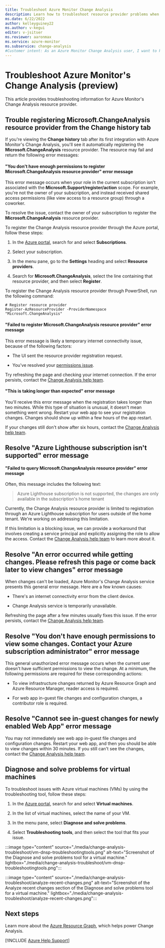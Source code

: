 ```yaml
--- 
title: Troubleshoot Azure Monitor Change Analysis
description: Learn how to troubleshoot resource provider problems when you're using Azure Monitor's Change Analysis.
ms.date: 6/22/2022
author: kelleyguiney22
ms.author: v-kegui
editor: v-jsitser
ms.reviewer: aaronmax
ms.service: azure-monitor
ms.subservice: change-analysis
#Customer intent: As an Azure Monitor Change Analysis user, I want to know how to troubleshoot common resource provider problems so I can use the service effectively.  
---
```


# Troubleshoot Azure Monitor's Change Analysis (preview)

This article provides troubleshooting information for Azure Monitor's Change Analysis resource provider. 

## Trouble registering Microsoft.ChangeAnalysis resource provider from the Change history tab

If you're viewing the **Change history** tab after its first integration with Azure Monitor's Change Analysis, you'll see it automatically registering the **Microsoft.ChangeAnalysis** resource provider. The resource may fail and return the following error messages:

#### "You don't have enough permissions to register Microsoft.ChangeAnalysis resource provider" error message
  
This error message occurs when your role in the current subscription isn't associated with the **Microsoft.Support/register/action** scope. For example, you're not the owner of your subscription, and instead received shared access permissions (like view access to a resource group) through a coworker. 

To resolve the issue, contact the owner of your subscription to register the **Microsoft.ChangeAnalysis** resource provider. 

To register the Change Analysis resource provider through the Azure portal, follow these steps:

1. In the [Azure portal](https://portal.azure.com), search for and select **Subscriptions**.

1. Select your subscription.
1. In the menu pane, go to the **Settings** heading and select **Resource providers**.
1. Search for **Microsoft.ChangeAnalysis**, select the line containing that resource provider, and then select **Register**.

To register the Change Analysis resource provider through PowerShell, run the following command:

```azurepowershell
# Register resource provider
Register-AzResourceProvider -ProviderNamespace "Microsoft.ChangeAnalysis"
```

#### "Failed to register Microsoft.ChangeAnalysis resource provider" error message

This error message is likely a temporary internet connectivity issue, because of the following factors:

* The UI sent the resource provider registration request.

* You've resolved your [permissions issue](#you-dont-have-enough-permissions-to-register-microsoftchangeanalysis-resource-provider-error-message).

Try refreshing the page and checking your internet connection. If the error persists, contact the [Change Analysis help team](mailto:changeanalysishelp@microsoft.com).

#### "This is taking longer than expected" error message

You'll receive this error message when the registration takes longer than two minutes. While this type of situation is unusual, it doesn't mean something went wrong. Restart your web app to see your registration changes. Changes should show up within a few hours of the app restart.

If your changes still don't show after six hours, contact the [Change Analysis help team](mailto:changeanalysishelp@microsoft.com). 

## Resolve "Azure Lighthouse subscription isn't supported" error message

#### "Failed to query Microsoft.ChangeAnalysis resource provider" error message

Often, this message includes the following text:

> Azure Lighthouse subscription is not supported, the changes are only available in the subscription's home tenant

Currently, the Change Analysis resource provider is limited to registration through an Azure Lighthouse subscription for users outside of the home tenant. We're working on addressing this limitation.

If this limitation is a blocking issue, we can provide a workaround that involves creating a service principal and explicitly assigning the role to allow the access. Contact the [Change Analysis help team](mailto:changeanalysishelp@microsoft.com) to learn more about it.

## Resolve "An error occurred while getting changes. Please refresh this page or come back later to view changes" error message

When changes can't be loaded, Azure Monitor's Change Analysis service presents this general error message. Here are a few known causes:

* There's an internet connectivity error from the client device.

* Change Analysis service is temporarily unavailable.

Refreshing the page after a few minutes usually fixes this issue. If the error persists, contact the [Change Analysis help team](mailto:changeanalysishelp@microsoft.com).

## Resolve "You don't have enough permissions to view some changes. Contact your Azure subscription administrator" error message

This general unauthorized error message occurs when the current user doesn't have sufficient permissions to view the change. At a minimum, the following permissions are required for these corresponding actions:

* To view infrastructure changes returned by Azure Resource Graph and Azure Resource Manager, reader access is required. 

* For web app in-guest file changes and configuration changes, a contributor role is required. 

## Resolve "Cannot see in-guest changes for newly enabled Web App" error message

You may not immediately see web app in-guest file changes and configuration changes. Restart your web app, and then you should be able to view changes within 30 minutes. If you still can't see the changes, contact the [Change Analysis help team](mailto:changeanalysishelp@microsoft.com).

## Diagnose and solve problems for virtual machines

To troubleshoot issues with Azure virtual machines (VMs) by using the troubleshooting tool, follow these steps:

1. In the [Azure portal](https://portal.azure.com), search for and select **Virtual machines**.
1. In the list of virtual machines, select the name of your VM.
1. In the menu pane, select **Diagnose and solve problems**.

1. Select **Troubleshooting tools**, and then select the tool that fits your issue.

:::image type="content" source="./media/change-analysis-troubleshoot/vm-dnsp-troubleshootingtools.png" alt-text="Screenshot of the Diagnose and solve problems tool for a virtual machine." lightbox="./media/change-analysis-troubleshoot/vm-dnsp-troubleshootingtools.png":::

:::image type="content" source="./media/change-analysis-troubleshoot/analyze-recent-changes.png" alt-text="Screenshot of the Analyze recent changes section of the Diagnose and solve problems tool for a virtual machine." lightbox="./media/change-analysis-troubleshoot/analyze-recent-changes.png":::

## Next steps

Learn more about the [Azure Resource Graph](/azure/governance/resource-graph/overview), which helps power Change Analysis.

[!INCLUDE [Azure Help Support](../../../includes/azure-help-support.md)]
